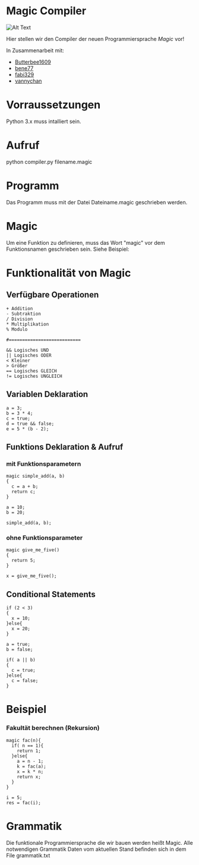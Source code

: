 # Magic Compiler
![Alt Text](https://media.giphy.com/media/12NUbkX6p4xOO4/giphy.gif)


Hier stellen wir den Compiler der neuen Programmiersprache *Magic* vor!

In Zusammenarbeit mit:

* [Butterbee1609](https://github.com/butterbee1609)
* [bene77](https://github.com/bene77)
* [fabi329](https://github.com/fabi329)
* [vannychan](https://github.com/vannychan)

# Vorraussetzungen
Python 3.x muss intalliert sein. 

# Aufruf
python compiler.py filename.magic

# Programm
Das Programm muss mit der Datei Dateiname.magic geschrieben werden.

# Magic
Um eine Funktion zu definieren, muss das Wort "magic" vor dem Funktionsnamen geschrieben sein. Siehe Beispiel:

# Funktionalität von Magic
## Verfügbare Operationen
```
+ Addition
- Subtraktion
/ Division
* Multiplikation
% Modulo

#===========================

&& Logisches UND
|| Logisches ODER
< Kleiner
> Größer
== Logisches GLEICH
!= Logisches UNGLEICH
```
## Variablen Deklaration
```
a = 3;
b = 3 * 4; 
c = true;
d = true && false;
e = 5 * (b - 2);
```
## Funktions Deklaration & Aufruf

### mit Funktionsparametern
```
magic simple_add(a, b)
{
  c = a + b;
  return c;
}

a = 10;
b = 20;

simple_add(a, b);
```
### ohne Funktionsparameter
```
magic give_me_five()
{
  return 5;
}

x = give_me_five();
```

## Conditional Statements
```
if (2 < 3)
{
  x = 10;
}else{
  x = 20;
}
```
```
a = true;
b = false;

if( a || b)
{
  c = true;
}else{
  c = false;
}
```
# Beispiel
### Fakultät berechnen (Rekursion)
```
magic fac(n){
  if( n == 1){
    return 1;
  }else{
    a = n - 1;
    k = fac(a);
    x = k * n;
    return x;
  }
}

i = 5;
res = fac(i);
```


# Grammatik
Die funktionale Programmiersprache die wir bauen werden heißt Magic. Alle notwendigen Grammatik Daten vom aktuellen Stand befinden sich in dem File grammatik.txt
